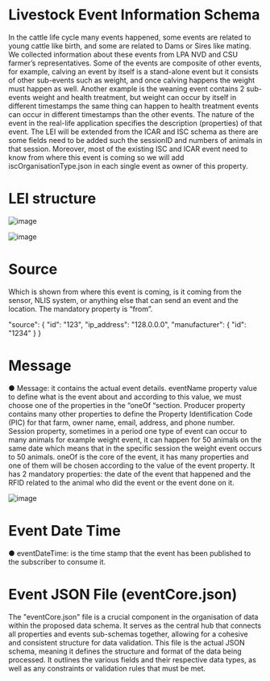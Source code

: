 # Livestock Event Information Schema
In the cattle life cycle many events happened, some events are related to young cattle like birth, and some are related to Dams or Sires like mating. We collected information about these events from LPA NVD and CSU farmer’s representatives. Some of the events are composite of other events, for example, calving an event by itself is a stand-alone event but it consists of other sub-events such as weight, and once calving happens the weight must happen as well. Another example is the weaning event contains 2 sub-events weight and health treatment, but weight can occur by itself in different timestamps the same thing can happen to health treatment events can occur in different timestamps than the other events. The nature of the event in the real-life application specifies the description (properties) of that event.
The LEI will be extended from the ICAR and ISC schema as there are some fields need to be added such the sessionID and numbers of animals in that session. Moreover, most of the existing ISC and ICAR event need to know from where this event is coming so we will add iscOrganisationType.json in each single event as owner of this property.

# LEI structure

![image](https://github.com/mahirgamal/LEI-schema/assets/86919381/e3595ecc-e04f-437c-b695-6eb75a710b79)

![image](https://github.com/mahirgamal/LEI-schema/assets/86919381/15cf61ec-66bb-4c52-9c6d-2e42e25c634d)



# Source
Which is shown from where this event is coming, is it coming from the sensor, NLIS system, or anything else that can send an event and the location. The mandatory property is “from”.

"source": {
    "id": "123",
    "ip_address": "128.0.0.0",
    "manufacturer": {
      "id": "1234"
    }
  }

# Message

●	Message: it contains the actual event details. 
    eventName property value to define what is the event about and according to this value, we must choose one of the properties in the “oneOf “section.
    Producer property contains many other properties to define the Property Identification Code (PIC) for that farm, owner name, email, address, and phone number.
    Session property, sometimes in a period one type of event can occur to many animals for example weight event, it can happen for 50 animals on the same date which means that in the specific session the weight event occurs to 50 animals.
    oneOf is the core of the event, it has many properties and one of them will be chosen according to the value of the event property. It has 2 mandatory properties: the date of the event that happened and the RFID related to the animal who did the event or the event done on it.

![image](https://github.com/mahirgamal/LEI-schema/assets/86919381/e03b8126-4bb0-4add-810e-6fd6e3aecc4b)

# Event Date Time
●	eventDateTime: is the time stamp that the event has been published to the subscriber to consume it.

# Event JSON File (eventCore.json)
The "eventCore.json" file is a crucial component in the organisation of data within the proposed data schema. It serves as the central hub that connects all properties and events sub-schemas together, allowing for a cohesive and consistent structure for data validation. This file is the actual JSON schema, meaning it defines the structure and format of the data being processed. It outlines the various fields and their respective data types, as well as any constraints or validation rules that must be met.
